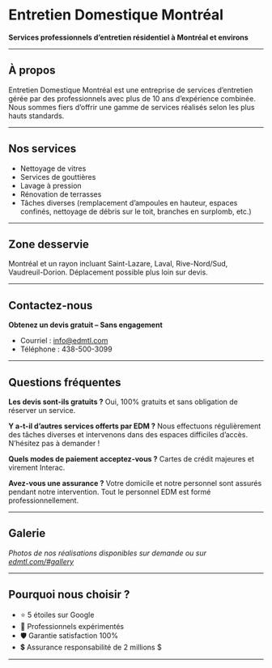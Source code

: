 # Entretien Domestique Montréal

**Services professionnels d’entretien résidentiel à Montréal et environs**

---

## À propos

Entretien Domestique Montréal est une entreprise de services d’entretien gérée par des professionnels avec plus de 10 ans d’expérience combinée. Nous sommes fiers d’offrir une gamme de services réalisés selon les plus hauts standards.

---

## Nos services

- Nettoyage de vitres
- Services de gouttières
- Lavage à pression
- Rénovation de terrasses
- Tâches diverses (remplacement d’ampoules en hauteur, espaces confinés, nettoyage de débris sur le toit, branches en surplomb, etc.)

---

## Zone desservie

Montréal et un rayon incluant Saint-Lazare, Laval, Rive-Nord/Sud, Vaudreuil-Dorion. Déplacement possible plus loin sur devis.

---

## Contactez-nous

**Obtenez un devis gratuit – Sans engagement**

- Courriel : [info@edmtl.com](mailto:info@edmtl.com)
- Téléphone : 438-500-3099

---

## Questions fréquentes

**Les devis sont-ils gratuits ?**
Oui, 100% gratuits et sans obligation de réserver un service.

**Y a-t-il d’autres services offerts par EDM ?**
Nous effectuons régulièrement des tâches diverses et intervenons dans des espaces difficiles d’accès. N’hésitez pas à demander !

**Quels modes de paiement acceptez-vous ?**
Cartes de crédit majeures et virement Interac.

**Avez-vous une assurance ?**
Votre domicile et notre personnel sont assurés pendant notre intervention. Tout le personnel EDM est formé professionnellement.

---

## Galerie

_Photos de nos réalisations disponibles sur demande ou sur [edmtl.com/#gallery](https://edmtl.com/#gallery)_

---

## Pourquoi nous choisir ?

- ⭐ 5 étoiles sur Google
- 🤝 Professionnels expérimentés
- 🛡️ Garantie satisfaction 100%
- 💲 Assurance responsabilité de 2 millions $

---
